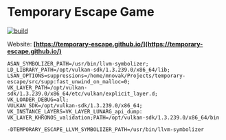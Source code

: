 # Temporary Escape Game

[![build](https://github.com/temporary-escape/temporary-escape/actions/workflows/build.yml/badge.svg?branch=master)](https://github.com/temporary-escape/temporary-escape/actions/workflows/build.yml)

Website: **[https://temporary-escape.github.io/](https://temporary-escape.github.io/)**

```
ASAN_SYMBOLIZER_PATH=/usr/bin/llvm-symbolizer;
LD_LIBRARY_PATH=/opt/vulkan-sdk/1.3.239.0/x86_64/lib;
LSAN_OPTIONS=suppressions=/home/mnovak/Projects/temporary-escape/src/supp:fast_unwind_on_malloc=0;
VK_LAYER_PATH=/opt/vulkan-sdk/1.3.239.0/x86_64/etc/vulkan/explicit_layer.d;
VK_LOADER_DEBUG=all;
VULKAN_SDK=/opt/vulkan-sdk/1.3.239.0/x86_64;
VK_INSTANCE_LAYERS=VK_LAYER_LUNARG_api_dump:
VK_LAYER_KHRONOS_validation;PATH=/opt/vulkan-sdk/1.3.239.0/x86_64/bin
```

```
-DTEMPORARY_ESCAPE_LLVM_SYMBOLIZER_PATH=/usr/bin/llvm-symbolizer
```